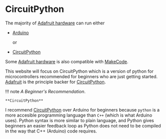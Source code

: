 # CircuitPython

The majority of [Adafruit hardware](../hardware/index.md) can run either

- [Arduino](https://arduino.cc) 

    or 

- [CircuitPython](https://circuitpython.org)  

Some [Adafruit hardware](../hardware/index.md) is also compatible with [MakeCode](https://makecode.org).


This website will focus on CircuitPython which is a version of python for microcontrollers recommended for beginners who are just getting started.  [Adafruit](https://www.adafruit.com) is the principle backer for [CircuitPython](https://circuitpython.org).  

!!! note
    *A Beginner's Recommendation*.

    **CircuitPython**


I recommend [CircuitPython](https://circuitpython.org) over Arduino for beginners because `python` is a more accesible programming language than `C++` (which is what Arduino uses).  Python syntax is more similar to plain language, and Python gives beginners an easier feedback loop as Python does not need to be compiled in the way that C++ (Arduino) code requires.